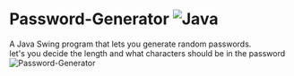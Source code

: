 # Password-Generator ![Java](https://img.shields.io/badge/java-%23ED8B00.svg?style=for-the-badge&logo=openjdk&logoColor=white)

A Java Swing program that lets you generate random passwords. <br>
let's you decide the length and what characters should be in the password <br>
![Password-Generator](https://github.com/DumbDerg/Password-Generator/assets/94778270/52c3ad40-5062-41cf-a908-c084299d4933)
